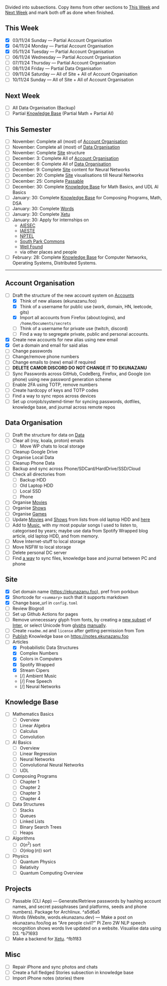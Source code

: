 Divided into subsections. Copy items from other sections to [This Week](#This%20Week) and [Next Week](#Next%20Week) and mark both off as done when finished.

## This Week

- [x] 03/11/24 Sunday — Partial Account Organisation
- [x] 04/11/24 Monday — Partial Account Organisation
- [x] 05/11/24 Tuesday — Partial Account Organisation
- [ ] 06/11/24 Wednesday — Partial Account Organisation
- [ ] 07/11/24 Thursday — Partial Account Organisation
- [ ] 08/11/24 Friday — Partial Data Organisation
- [ ] 09/11/24 Saturday —  All of Site + All of Account Organisation
- [ ] 10/11/24 Sunday — All of Site + All of Account Organisation

## Next Week

- [ ] All Data Organisation (Backup)
- [ ] Partial [Knowledge Base](#Knowledge%20Base) (Partial Math + Partial AI)

## This Semester

- [ ] November: Complete all (most) of [Account Organisation](#Account%20Organization)
- [ ] November: Complete all (most) of [Data Organisation](#Data%20Organisation)
- [ ] November: Complete [Site](#Site) structure
- [ ] December: 3: Complete All of [Account Organisation](#Account%20Organisation)
- [ ] December: 6: Complete All of [Data Organisation](#Data%20Organisation)
- [ ] December: 9: Complete [Site](#Site) content for Neural Networks
- [ ] December: 20: Complete [Site](#Site) visualisations till Neural Networks
- [ ] December: 25: Complete [Passable](#^a5d6a5)
- [ ] December: 30: Complete [Knowledge Base](#Knowledge%20Base) for Math Basics, and UDL AI Basics
- [ ] January: 30: Complete [Knowledge Base](#Knowledge%20Base) for Composing Programs, Math, DSA
- [ ] January: 30: Complete [Words](#^b71693)
- [ ] January: 30: Complete [Xetu](#^fb1f83)
- [ ] January: 30: Apply for internships on
	* [AIESEC](https://aiesec.org/)
	* [IAESTE](https://iaeste.org/)
	* [NPTEL](https://nptel.ac.in/)
	* [South Park Commons](https://www.southparkcommons.com/community)
	* [Well Found](https://wellfound.com/role/l/software-engineer/india)
	- via other places and people
- [ ] February: 28: Complete [Knowledge Base](#Knowledge%20Base) for Computer Networks, Operating Systems, Distributed Systems.

---

## Account Organisation

- [ ] Draft the structure of the new account system on [Accounts](Lists/Accounts.md)
	- [x] Think of new aliases (ekunazanu.foo)
	- [x] Think of a username for public use (work, domain, HN, leetcode, gits)
	- [x] Import all accounts from Firefox (about:logins), and `/home/Documents/secrets`
	- [ ] Think of a username for private use (twitch, discord)
	- [ ] Find a way to segregate private, public and personal accounts.
- [x] Create new accounts for new alias using new email
- [x] Get a domain and email for said alias
- [ ] Change passwords
- [ ] Change/remove phone numbers
- [ ] Change emails to (new) email if required
- [ ] **DELETE CAMOR DISCORD DO NOT CHANGE IT TO EKUNAZANU**
- [ ] Sync Passwords across GitHub, CodeBerg, Firefox, and Google (on phone) using new password generation scheme
- [ ] Enable 2FA using TOTP, remove numbers
- [ ] Create hardcopy of keys and TOTP codes
- [ ] Find a way to sync repos across devices
- [ ] Set up cronjob/systemd-timer for syncing passwords, dotfiles, knowledge base, and journal across remote repos

## Data Organisation

- [ ] Draft the structure for data on [Data](Lists/Data.md)
- [ ] Clear all (roy, koala, proton) emails
    - [ ] Move WP chats to local storage
- [ ] Cleanup Google Drive
- [ ] Organise Local Data
- [ ] Cleanup Phone Data
- [ ] Backup and sync across Phone/SDCard/HardDrive/SSD/Cloud
- [ ] Check all directories from
	- [ ] Backup HDD
	- [ ] Old Laptop HDD
	- [ ] Local SSD
	- [ ] Phone
- [ ] Organise [Movies](Lists/Movies.md)
- [ ] Organise [Shows](Lists/Shows.md)
- [ ] Organise [Games](Lists/Games.md)
- [ ] Update [Movies](Lists/Movies.md) and [Shows](Lists/Shows.md) from lists from old laptop HDD and [here](https://www.indiewire.com/gallery/fox-searchlight-best-movies-25th-anniversary/)
- [ ] Add to [Music](Lists/Music.md), with *my* most popular songs I used to listen to, categorised by years; maybe use data from Spotify Wrapped blog article, old laptop HDD, and from memory.
- [ ] Move Internet-stuff to local storage
- [ ] Move NSFW to local storage
- [ ] Delete personal DC server
- [ ] Find [a way](https://syncthing.net/) to sync files, knowledge base and journal between PC and phone

## Site

- [x] Get domain name (https://ekunazanu.foo), pref from porkbun
- [x] Shortcode for `<summary>` such that it supports markdown
- [x] Change base_url in `config.toml`
- [ ] Review Blogroll
- [ ] Set up Github Actions for pages
- [ ] Remove unnecessary glyph from fonts, by creating a [new subset](https://fonttools.readthedocs.io/en/latest/subset/index.html#module-fontTools.subset) of [Inter](https://github.com/rsms/inter/discussions/682), or select Unicode from [glyphs](https://rsms.me/inter/#glyphs) [manually](https://markoskon.com/creating-font-subsets/).
- [ ] Create `readme.md` and `license` after getting permission from Tom
- [ ] [Publish](https://quartz.jzhao.xyz/) Knowledge base on https://notes.ekunazanu.foo
- [ ] Articles
	- [x] Probabilistic Data Structures
	- [x] Complex Numbers
	- [x] Colors in Computers
	- [x] Spotify Wrapped
	- [x] Stream Cipers
	- [/] Ambient Music
	- [/] Free Speech
	- [/] Neural Networks

## Knowledge Base

- [ ] Mathematics Basics
	- [ ] Overview
	- [ ] Linear Algebra
	- [ ] Calculus
	- [ ] Convolution
- [ ] AI Basics
	- [ ] Overview
	- [ ] Linear Regression
	- [ ] Neural Networks
	- [ ] Convolutional Neural Networks
	- [ ] UDL
- [ ] Composing Programs
	- [ ] Chapter 1
	- [ ] Chapter 2
	- [ ] Chapter 3
	- [ ] Chapter 4
- [ ] Data Structures
	- [ ] Stacks
	- [ ] Queues
	- [ ] Linked Lists
	- [ ] Binary Search Trees
	- [ ] Heaps
- [ ] Algorithms
	- [ ] $O(n^2)$ sort
	- [ ] $O(n\log(n)$) sort
- [ ] Physics
    - [ ] Quantum Physics
    - [ ] Relativity
    - [ ] Quantum Computing Overview

## Projects

- [ ] Passable (CLI App) — Generate/Retrieve passwords by hashing account names, and secret passphrases (and platforms, seeds and phone numbers). Package for Archlinux. ^a5d6a5
- [ ] Words (Website, words.ekunazanu.dev) — Make a post on ekunazanu.foo/log as "Are people civil?" Pi Zero 2W NLP speech recognition shows words live updated on a website. Visualise data using D3. ^b71693
- [ ] Make a backend for [Xetu](https://www.xetu.in/). ^fb1f83

## Misc

- [ ] Repair iPhone and sync photos and chats
- [ ] Create a full fledged Stories subsection in knowledge base
- [ ] Import iPhone notes (stories) there